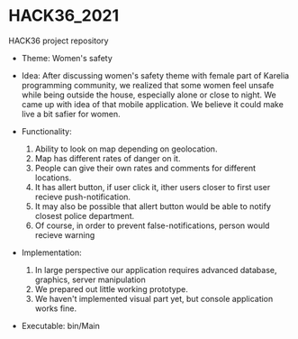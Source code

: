 # HACK36_2021
HACK36 project repository

* Theme: Women's safety

* Idea:
    After discussing women's safety theme with
    female part of Karelia programming community,
    we realized that some women feel unsafe while being outside
    the house, especially alone or close to night.
    We came up with idea of that mobile application.
    We believe it could make live a bit safier for women.

* Functionality:
    1. Ability to look on map depending on geolocation.
    2. Map has different rates of danger on it.
    3. People can give their own rates and comments for 
    different locations.
    4. It has allert button, if user click it, ither users closer
    to first user recieve push-notification.
    5. It may also be possible that allert button would be able
    to notify closest police department.
    6. Of course, in order to prevent false-notifications,
    person would recieve warning

* Implementation:
    1. In large perspective our application
    requires advanced database, graphics, server manipulation
    2. We prepared out little working prototype.
    3. We haven't implemented visual part yet, 
    but console application works fine.

* Executable: bin/Main

